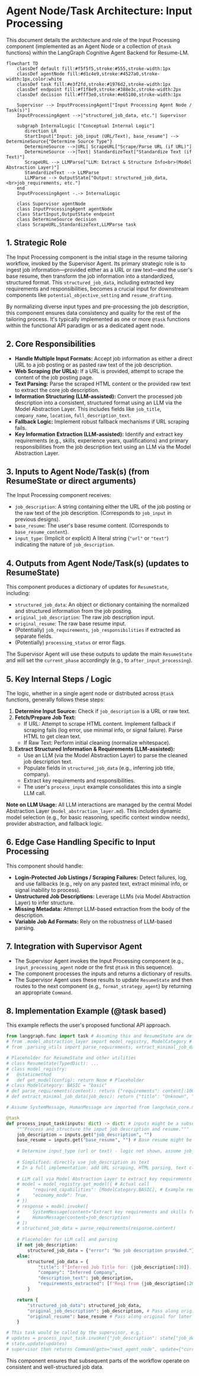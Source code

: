 # Agent Node/Task Architecture: Input Processing

This document details the architecture and role of the Input Processing component (implemented as an Agent Node or a collection of `@task` functions) within the LangGraph Cognitive Agent Backend for Resume-LM.

```mermaid
flowchart TD
    classDef default fill:#f5f5f5,stroke:#555,stroke-width:1px
    classDef agentNode fill:#d1c4e9,stroke:#4527a0,stroke-width:1px,color:white
    classDef task fill:#e3f2fd,stroke:#1976d2,stroke-width:1px
    classDef endpoint fill:#f1f8e9,stroke:#388e3c,stroke-width:2px
    classDef decision fill:#fff3e0,stroke:#e65100,stroke-width:1px

    Supervisor --> InputProcessingAgent["Input Processing Agent Node / Task(s)"]
    InputProcessingAgent -->|"structured_job_data, etc."| Supervisor
    
    subgraph InternalLogic ["Conceptual Internal Logic"]
       direction LR
       StartInput["Input: job_input (URL/Text), base_resume"] --> DetermineSource{"Determine Source Type"}
       DetermineSource -->|URL| ScrapeURL["Scrape/Parse URL (if URL)"]
       DetermineSource -->|Text| StandardizeText["Standardize Text (if Text)"]
       ScrapeURL --> LLMParse["LLM: Extract & Structure Info<br>(Model Abstraction Layer)"]
       StandardizeText --> LLMParse
       LLMParse --> OutputState["Output: structured_job_data,<br>job_requirements, etc."]
    end
    InputProcessingAgent -.-> InternalLogic

    class Supervisor agentNode
    class InputProcessingAgent agentNode
    class StartInput,OutputState endpoint
    class DetermineSource decision
    class ScrapeURL,StandardizeText,LLMParse task
```

## 1. Strategic Role

The Input Processing component is the initial stage in the resume tailoring workflow, invoked by the Supervisor Agent. Its primary strategic role is to ingest job information—provided either as a URL or raw text—and the user's base resume, then transform the job information into a standardized, structured format. This `structured_job_data`, including extracted key requirements and responsibilities, becomes a crucial input for downstream components like `potential_objective_setting` and `resume_drafting`.

By normalizing diverse input types and pre-processing the job description, this component ensures data consistency and quality for the rest of the tailoring process. It's typically implemented as one or more `@task` functions within the functional API paradigm or as a dedicated agent node.

## 2. Core Responsibilities

*   **Handle Multiple Input Formats:** Accept job information as either a direct URL to a job posting or as pasted raw text of the job description.
*   **Web Scraping (for URLs):** If a URL is provided, attempt to scrape the content of the job posting page.
*   **Text Parsing:** Parse the scraped HTML content or the provided raw text to extract the core job description.
*   **Information Structuring (LLM-assisted):** Convert the processed job description into a consistent, structured format using an LLM via the Model Abstraction Layer. This includes fields like `job_title`, `company_name`, `location`, `full_description_text`.
*   **Fallback Logic:** Implement robust fallback mechanisms if URL scraping fails.
*   **Key Information Extraction (LLM-assisted):** Identify and extract key requirements (e.g., skills, experience years, qualifications) and primary responsibilities from the job description text using an LLM via the Model Abstraction Layer.

## 3. Inputs to Agent Node/Task(s) (from ResumeState or direct arguments)

The Input Processing component receives:

*   `job_description`: A string containing either the URL of the job posting or the raw text of the job description. (Corresponds to `job_input` in previous designs).
*   `base_resume`: The user's base resume content. (Corresponds to `base_resume_content`).
*   `input_type`: (Implicit or explicit) A literal string (`"url"` or `"text"`) indicating the nature of `job_description`.

## 4. Outputs from Agent Node/Task(s) (updates to ResumeState)

This component produces a dictionary of updates for `ResumeState`, including:

*   `structured_job_data`: An object or dictionary containing the normalized and structured information from the job posting.
*   `original_job_description`: The raw job description input.
*   `original_resume`: The raw base resume input.
*   (Potentially) `job_requirements`, `job_responsibilities` if extracted as separate fields.
*   (Potentially) `processing_status` or error flags.

The Supervisor Agent will use these outputs to update the main `ResumeState` and will set the `current_phase` accordingly (e.g., to `after_input_processing`).

## 5. Key Internal Steps / Logic

The logic, whether in a single agent node or distributed across `@task` functions, generally follows these steps:

1.  **Determine Input Source:** Check if `job_description` is a URL or raw text.
2.  **Fetch/Prepare Job Text:**
    *   If URL: Attempt to scrape HTML content. Implement fallback if scraping fails (log error, use minimal info, or signal failure). Parse HTML to get clean text.
    *   If Raw Text: Perform initial cleaning (normalize whitespace).
3.  **Extract Structured Information & Requirements (LLM-assisted):**
    *   Use an LLM (via the Model Abstraction Layer) to parse the cleaned job description text.
    *   Populate fields in `structured_job_data` (e.g., inferring job title, company).
    *   Extract key requirements and responsibilities.
    *   The user's `process_input` example consolidates this into a single LLM call.

**Note on LLM Usage:** All LLM interactions are managed by the central Model Abstraction Layer (`model_abstraction_layer.md`). This includes dynamic model selection (e.g., for basic reasoning, specific context window needs), provider abstraction, and fallback logic.

## 6. Edge Case Handling Specific to Input Processing

This component should handle:

*   **Login-Protected Job Listings / Scraping Failures:** Detect failures, log, and use fallbacks (e.g., rely on any pasted text, extract minimal info, or signal inability to process).
*   **Unstructured Job Descriptions:** Leverage LLMs (via Model Abstraction Layer) to infer structure.
*   **Missing Metadata:** Attempt LLM-based extraction from the body of the description.
*   **Variable Job Ad Formats:** Rely on the robustness of LLM-based parsing.

## 7. Integration with Supervisor Agent

*   The Supervisor Agent invokes the Input Processing component (e.g., `input_processing_agent` node or the first `@task` in this sequence).
*   The component processes the inputs and returns a dictionary of results.
*   The Supervisor Agent uses these results to update `ResumeState` and then routes to the next component (e.g., `format_strategy_agent`) by returning an appropriate `Command`.

## 8. Implementation Example (@task based)

This example reflects the user's proposed functional API approach.

```python
from langgraph.func import task # Assuming this and ResumeState are defined
# from .model_abstraction_layer import model_registry, ModelCategory # Conceptual
# from .parsing_utils import parse_requirements, extract_minimal_job_data # Conceptual

# Placeholder for ResumeState and other utilities
# class ResumeState(TypedDict): ...
# class model_registry:
#   @staticmethod
#   def get_model(config): return None # Placeholder
# class ModelCategory: BASIC = "basic"
# def parse_requirements(content): return {"requirements": content[:100]} # Placeholder
# def extract_minimal_job_data(job_desc): return {"title": "Unknown", "description_text": job_desc[:200]} # Placeholder

# Assume SystemMessage, HumanMessage are imported from langchain_core.messages

@task
def process_input_task(inputs: dict) -> dict: # inputs might be a subset of ResumeState or direct args
    """Process and structure the input job description and resume."""
    job_description = inputs.get("job_description", "")
    base_resume = inputs.get("base_resume", "") # Base resume might be used later or by this task
    
    # Determine input_type (url or text) - logic not shown, assume job_description is text for now
    
    # Simplified: directly use job_description as text
    # In a full implementation: add URL scraping, HTML parsing, text cleaning here
    
    # LLM call via Model Abstraction Layer to extract key requirements
    # model = model_registry.get_model({ # Actual call
    #     "required_capabilities": [ModelCategory.BASIC], # Example requirement
    #     "economy_mode": True,
    # })
    # response = model.invoke([
    #     SystemMessage(content="Extract key requirements and skills from this job description."),
    #     HumanMessage(content=job_description)
    # ])
    # structured_job_data = parse_requirements(response.content)
    
    # Placeholder for LLM call and parsing
    if not job_description:
        structured_job_data = {"error": "No job description provided."}
    else:
        structured_job_data = {
            "title": f"Inferred Job Title for: {job_description[:30]}...",
            "company": "Inferred Company",
            "description_text": job_description,
            "requirements_extracted": [f"Req1 from {job_description[:20]}", f"Req2 from {job_description[:20]}"]
        }

    return {
        "structured_job_data": structured_job_data,
        "original_job_description": job_description, # Pass along original for later use
        "original_resume": base_resume # Pass along original for later use
    }

# This task would be called by the supervisor, e.g.:
# updates = process_input_task.invoke({"job_description": state["job_description"], "base_resume": state["base_resume"]})
# state.update(updates)
# supervisor then returns Command(goto="next_agent_node", update={"current_phase": "new_phase"})
```
This component ensures that subsequent parts of the workflow operate on consistent and well-structured job data.
